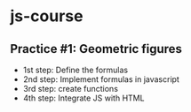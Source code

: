 # js-course

## Practice #1: Geometric figures

- 1st step: Define the formulas
- 2nd step: Implement formulas in javascript
- 3rd step: create functions 
- 4th step: Integrate JS with HTML